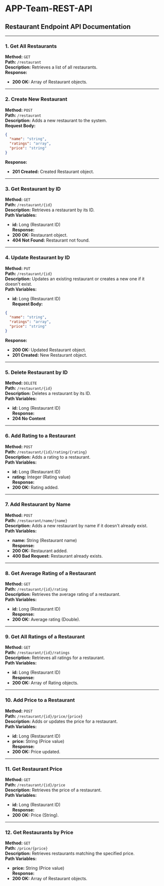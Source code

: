 # APP-Team-REST-API


## Restaurant Endpoint API Documentation


---



### 1. **Get All Restaurants**
**Method:** `GET`  
**Path:** `/restaurant`  
**Description:** Retrieves a list of all restaurants.  
**Response:**
- **200 OK:** Array of Restaurant objects.

---

### 2. **Create New Restaurant**
**Method:** `POST`  
**Path:** `/restaurant`  
**Description:** Adds a new restaurant to the system.  
**Request Body:**
```json
{
  "name": "string",
  "ratings": "array",
  "price": "string"
}
```  
**Response:**
- **201 Created:** Created Restaurant object.

---

### 3. **Get Restaurant by ID**
**Method:** `GET`  
**Path:** `/restaurant/{id}`  
**Description:** Retrieves a restaurant by its ID.  
**Path Variables:**
- **id:** Long (Restaurant ID)  
  **Response:**
- **200 OK:** Restaurant object.
- **404 Not Found:** Restaurant not found.

---

### 4. **Update Restaurant by ID**
**Method:** `PUT`  
**Path:** `/restaurant/{id}`  
**Description:** Updates an existing restaurant or creates a new one if it doesn't exist.  
**Path Variables:**
- **id:** Long (Restaurant ID)  
  **Request Body:**
```json
{
  "name": "string",
  "ratings": "array",
  "price": "string"
}
```  
**Response:**
- **200 OK:** Updated Restaurant object.
- **201 Created:** New Restaurant object.

---

### 5. **Delete Restaurant by ID**
**Method:** `DELETE`  
**Path:** `/restaurant/{id}`  
**Description:** Deletes a restaurant by its ID.  
**Path Variables:**
- **id:** Long (Restaurant ID)  
  **Response:**
- **204 No Content**

---

### 6. **Add Rating to a Restaurant**
**Method:** `POST`  
**Path:** `/restaurant/{id}/rating/{rating}`  
**Description:** Adds a rating to a restaurant.  
**Path Variables:**
- **id:** Long (Restaurant ID)
- **rating:** Integer (Rating value)  
  **Response:**
- **200 OK:** Rating added.

---

### 7. **Add Restaurant by Name**
**Method:** `POST`  
**Path:** `/restaurant/name/{name}`  
**Description:** Adds a new restaurant by name if it doesn't already exist.  
**Path Variables:**
- **name:** String (Restaurant name)  
  **Response:**
- **200 OK:** Restaurant added.
- **400 Bad Request:** Restaurant already exists.

---

### 8. **Get Average Rating of a Restaurant**
**Method:** `GET`  
**Path:** `/restaurant/{id}/rating`  
**Description:** Retrieves the average rating of a restaurant.  
**Path Variables:**
- **id:** Long (Restaurant ID)  
  **Response:**
- **200 OK:** Average rating (Double).

---

### 9. **Get All Ratings of a Restaurant**
**Method:** `GET`  
**Path:** `/restaurant/{id}/ratings`  
**Description:** Retrieves all ratings for a restaurant.  
**Path Variables:**
- **id:** Long (Restaurant ID)  
  **Response:**
- **200 OK:** Array of Rating objects.

---

### 10. **Add Price to a Restaurant**
**Method:** `POST`  
**Path:** `/restaurant/{id}/price/{price}`  
**Description:** Adds or updates the price for a restaurant.  
**Path Variables:**
- **id:** Long (Restaurant ID)
- **price:** String (Price value)  
  **Response:**
- **200 OK:** Price updated.

---

### 11. **Get Restaurant Price**
**Method:** `GET`  
**Path:** `/restaurant/{id}/price`  
**Description:** Retrieves the price of a restaurant.  
**Path Variables:**
- **id:** Long (Restaurant ID)  
  **Response:**
- **200 OK:** Price (String).

---

### 12. **Get Restaurants by Price**
**Method:** `GET`  
**Path:** `/price/{price}`  
**Description:** Retrieves restaurants matching the specified price.  
**Path Variables:**
- **price:** String (Price value)  
  **Response:**
- **200 OK:** Array of Restaurant objects.
